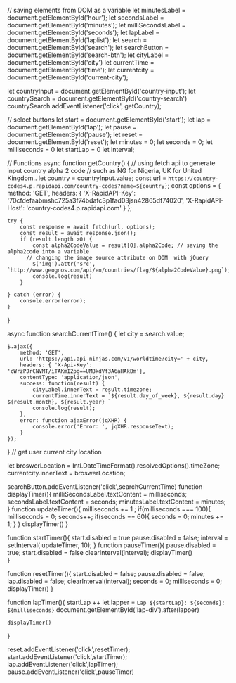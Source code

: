 // saving elements from DOM as a variable 
let minutesLabel = document.getElementById('hour');
let secondsLabel = document.getElementById('minutes');
let milliSecondsLabel = document.getElementById('seconds');
let lapLabel = document.getElementById('laplist');
let search = document.getElementById('search');
let searchButton = document.getElementById('search-btn');
let cityLabel = document.getElementById('city')
let  currentTime = document.getElementById('time');
let currentcity = document.getElementById('current-city');


let countryInput = document.getElementById('country-input');
let countrySearch = document.getElementById('country-search')
countrySearch.addEventListener('click', getCountry);
   
// select buttons
let start = document.getElementById('start');
let lap = document.getElementById('lap');
let pause = document.getElementById('pause');
let reset = document.getElementById('reset');
let minutes = 0;
let seconds = 0;
let milliseconds = 0
let startLap = 0
let interval;


// Functions 
async function getCountry() {
    // using fetch api to generate input country alpha 2 code 
    // such as NG for Nigeria, UK for United Kingdom..
    let country = countryInput.value;
    const url = `https://country-codes4.p.rapidapi.com/country-codes?name=${country}`;
    const options = {
        method: 'GET',
        headers: {
            'X-RapidAPI-Key': '70cfdefaabmshc725a3f74bdafc3p1fad03jsn42865df74020',
            'X-RapidAPI-Host': 'country-codes4.p.rapidapi.com'
        }
    };
    
    try {
        const response = await fetch(url, options);
        const result = await response.json();
        if (result.length >0) {
            const alpha2CodeValue = result[0].alpha2Code; // saving the alpha2code into a variable
          // changing the image source attribute on DOM  with jQuery 
            $('img').attr('src', `http://www.geognos.com/api/en/countries/flag/${alpha2CodeValue}.png`);
            console.log(result)
        }

    } catch (error) {
        console.error(error);
    }

}


async function searchCurrentTime() {
    let city = search.value;
   
    $.ajax({
        method: 'GET',
        url: 'https://api.api-ninjas.com/v1/worldtime?city=' + city,
        headers: { 'X-Api-Key': 'cWrzPJrCNVMT/iTAKmI2pg==UMBkdVf3A6aHAkBm'},
        contentType: 'application/json',
        success: function(result) {
            cityLabel.innerText = result.timezone;
            currentTime.innerText = `${result.day_of_week}, ${result.day} ${result.month}, ${result.year} `
            console.log(result);
        },
        error: function ajaxError(jqXHR) {
            console.error('Error: ', jqXHR.responseText);
        }
    });
}
// get user current city location

let broswerLocation = Intl.DateTimeFormat().resolvedOptions().timeZone;
currentcity.innerText = broswerLocation;
  
searchButton.addEventListener('click',searchCurrentTime)
function displayTimer(){
    milliSecondsLabel.textContent = milliseconds;
    secondsLabel.textContent = seconds;
    minutesLabel.textContent = minutes;
}
function updateTimer(){
    milliseconds += 1 ;
    if(milliseconds === 100){
        milliseconds = 0;
        seconds++;
        if(seconds == 60){
            seconds = 0;
            minutes += 1;
        }
    }
    displayTimer()
}

function startTimer(){
    start.disabled = true
    pause.disabled = false;
    interval = setInterval( updateTimer, 10);
}
function pauseTimer(){
    pause.disabled = true;
    start.disabled = false
    clearInterval(interval);
    displayTimer()    
}
 
function resetTimer(){
    start.disabled = false;
    pause.disabled = false;
    lap.disabled = false;
    clearInterval(interval);
    seconds = 0;
    milliseconds = 0;
    displayTimer()
}

function lapTimer(){
    startLap ++
    let lapper = `Lap ${startLap}: ${seconds}: ${milliseconds}`
   document.getElementById('lap-div').after(lapper)

    displayTimer()
}


reset.addEventListener('click',resetTimer);
start.addEventListener('click',startTimer);
lap.addEventListener('click',lapTimer);
pause.addEventListener('click',pauseTimer)





